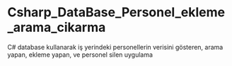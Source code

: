 # Csharp_DataBase_Personel_ekleme_arama_cikarma
C# database kullanarak iş yerindeki personellerin verisini gösteren, arama yapan, ekleme yapan, ve personel silen uygulama
